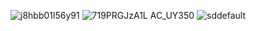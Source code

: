 ![j8hbb01l56y91](https://github.com/user-attachments/assets/f2f23eaf-bedf-4e81-ad3b-091c65ad67cd)
![719PRGJzA1L _AC_UY350_](https://github.com/user-attachments/assets/d5f195c5-bad4-449b-8b51-197a1d7002dd)
![sddefault](https://github.com/user-attachments/assets/6fbe6f06-6b17-414f-9824-c9bd11af3778)
